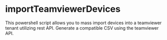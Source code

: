 # importTeamviewerDevices
This powershell script allows you to mass import devices into a teamviewer tenant utilizing rest API. Generate a compatible CSV using the teamviewer API.
